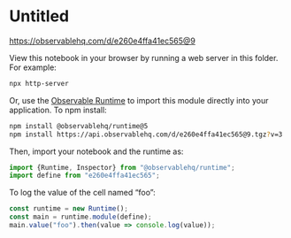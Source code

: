 # Untitled

https://observablehq.com/d/e260e4ffa41ec565@9

View this notebook in your browser by running a web server in this folder. For
example:

~~~sh
npx http-server
~~~

Or, use the [Observable Runtime](https://github.com/observablehq/runtime) to
import this module directly into your application. To npm install:

~~~sh
npm install @observablehq/runtime@5
npm install https://api.observablehq.com/d/e260e4ffa41ec565@9.tgz?v=3
~~~

Then, import your notebook and the runtime as:

~~~js
import {Runtime, Inspector} from "@observablehq/runtime";
import define from "e260e4ffa41ec565";
~~~

To log the value of the cell named “foo”:

~~~js
const runtime = new Runtime();
const main = runtime.module(define);
main.value("foo").then(value => console.log(value));
~~~
